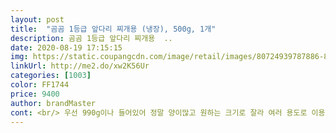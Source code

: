 ```yaml
---
layout: post 
title:  "곰곰 1등급 앞다리 찌개용 (냉장), 500g, 1개" 
description: 곰곰 1등급 앞다리 찌개용  ..
date: 2020-08-19 17:15:15 
img: https://static.coupangcdn.com/image/retail/images/80724939787886-83c85ee5-2fcc-4987-b5ce-602acbe23c30.jpg 
linkUrl: http://me2.do/xw2K56Ur 
categories: [1003] 
color: FF1744 
price: 9400 
author: brandMaster 
cont: <br/> 우선 990g이나 들어있어 정말 양이많고 원하는 크기로 잘라 여러 용도로 이용해 먹을수있어서 좋아요! 또 Haccp 인증을 받아서 안전하게 믿을수있어서 좋았어요.<br/><br/>정말신선하고 맛있어요 <br/> 
---
```

 